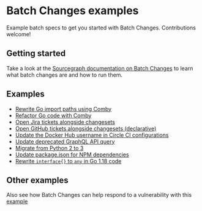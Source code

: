# Batch Changes examples

Example batch specs to get you started with Batch Changes. Contributions welcome!

## Getting started

Take a look at the [Sourcegraph documentation on Batch Changes](https://docs.sourcegraph.com/batch_changes) to learn what batch changes are and how to run them.

## Examples

- [Rewrite Go import paths using Comby](comby-goimports/README.md)
- [Refactor Go code with Comby](comby-go-refactor/README.md)
- [Open Jira tickets alongside changesets](jira-tickets/README.md)
- [Open GitHub tickets alongside changesets (declarative)](github-issues/README.md)
- [Update the Docker Hub username in Circle CI configurations](update-circle-ci-config/update-circle-ci-config.batch.yaml)
- [Update deprecated GraphQL API query](update-api-query/replace-viewer-configuration.yaml)
- [Migrate from Python 2 to 3](python-refactor/README.md)
- [Update package.json for NPM dependencies](npm-package-update/README.md)
- [Rewrite `interface{}` to `any` in Go 1.18 code](go-interface-to-any/interface-to-any.spec.yml)

## Other examples

Also see how Batch Changes can help respond to a vulnerability with this [example](https://github.com/sourcegraph/log4j-cve-code-search-resources/tree/c70aeb6236f12c22c7c19e9b3fa54b2049213e29/batch-changes)
